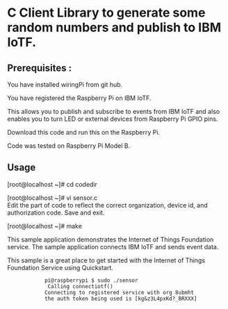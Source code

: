 C Client Library to generate some random numbers and publish to IBM IoTF.
========================================================================

Prerequisites :
--------------

You have installed wiringPi from git hub.

You have registered the Raspberry Pi on IBM IoTF.

This allows you to publish and subscribe to events from IBM IoTF and also enables you to turn LED or external devices from Raspberry Pi GPIO pins.

Download this code and run this on the Raspberry Pi.

Code was tested on Raspberry Pi Model B.


Usage
-----

[root@localhost ~]# cd codedir

[root@localhost ~]# vi sensor.c <br>
Edit the part of code to reflect the correct organization, device id, and authorization code.
Save and exit.


[root@localhost ~]# make


This sample application demonstrates the Internet of Things Foundation service. The sample application connects IBM IoTF and sends event data. 

This sample is a great place to get started with the Internet of Things Foundation Service using Quickstart.

                pi@raspberrypi $ sudo ./sensor
                 Calling connectiotf()
                Connecting to registered service with org 8ubmht
                the auth token being used is [kg&z3L4pxKd?_BRXXX]


